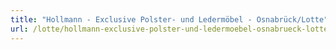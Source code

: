 ```yaml
---
title: "Hollmann - Exclusive Polster- und Ledermöbel - Osnabrück/Lotte"
url: /lotte/hollmann-exclusive-polster-und-ledermoebel-osnabrueck-lotte/
---
```

